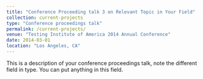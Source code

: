 ```yaml
---
title: "Conference Proceeding talk 3 on Relevant Topic in Your Field"
collection: current-projects
type: "Conference proceedings talk"
permalink: /current-projects/
venue: "Testing Institute of America 2014 Annual Conference"
date: 2014-03-01
location: "Los Angeles, CA"
---
```


This is a description of your conference proceedings talk, note the different field in type. You can put anything in this field.
